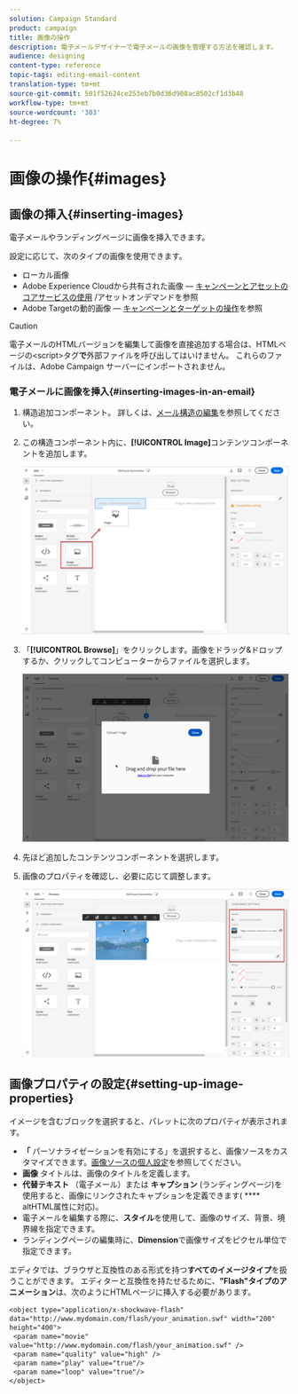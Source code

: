 ```yaml
---
solution: Campaign Standard
product: campaign
title: 画像の操作
description: 電子メールデザイナーで電子メールの画像を管理する方法を確認します。
audience: designing
content-type: reference
topic-tags: editing-email-content
translation-type: tm+mt
source-git-commit: 501f52624ce253eb7b0d36d908ac8502cf1d3b48
workflow-type: tm+mt
source-wordcount: '303'
ht-degree: 7%

---
```



# 画像の操作{#images}

## 画像の挿入{#inserting-images}

電子メールやランディングページに画像を挿入できます。

設定に応じて、次のタイプの画像を使用できます。

* ローカル画像
* Adobe Experience Cloudから共有された画像 — [キャンペーンとアセットのコアサービスの使用](../../integrating/using/working-with-campaign-and-assets-core-service.md) /アセットオンデマンドを参照
* Adobe Targetの動的画像 — [キャンペーンとターゲットの操作](../../integrating/using/about-campaign-target-integration.md)を参照

>[!CAUTION]
>
>電子メールのHTMLバージョンを編集して画像を直接追加する場合は、HTMLページの&lt;script>タグ&#x200B;**で**&#x200B;外部ファイルを呼び出してはいけません。 これらのファイルは、Adobe Campaign サーバーにインポートされません。

### 電子メールに画像を挿入{#inserting-images-in-an-email}

1. 構造追加コンポーネント。 詳しくは、[メール構造の編集](../../designing/using/designing-from-scratch.md#defining-the-email-structure)を参照してください。
1. この構造コンポーネント内に、**[!UICONTROL Image]**&#x200B;コンテンツコンポーネントを追加します。

   ![](assets/des_insert_images_1.png)

1. 「**[!UICONTROL Browse]**」をクリックします。画像をドラッグ&amp;ドロップするか、クリックしてコンピューターからファイルを選択します。

   ![](assets/des_insert_images_2.png)

1. 先ほど追加したコンテンツコンポーネントを選択します。
1. 画像のプロパティを確認し、必要に応じて調整します。

   ![](assets/des_insert_images_3.png)

## 画像プロパティの設定{#setting-up-image-properties}

イメージを含むブロックを選択すると、パレットに次のプロパティが表示されます。

* **「** パーソナライゼーションを有効にする」を選択すると、画像ソースをカスタマイズできます。[画像ソースの個人設定](../../designing/using/personalization.md#personalizing-an-image-source)を参照してください。
* **画像** タイトルは、画像のタイトルを定義します。
* **代替テキスト** （電子メール）または **キャプション** (ランディングページ)を使用すると、画像にリンクされたキャプションを定義できます( **** altHTML属性に対応)。
* 電子メールを編集する際に、**スタイル**&#x200B;を使用して、画像のサイズ、背景、境界線を指定できます。
* ランディングページの編集時に、**Dimension**&#x200B;で画像サイズをピクセル単位で指定できます。

エディタでは、ブラウザと互換性のある形式を持つ&#x200B;**すべてのイメージタイプ**&#x200B;を扱うことができます。 エディターと互換性を持たせるために、**&quot;Flash&quot;タイプのアニメーション**&#x200B;は、次のようにHTMLページに挿入する必要があります。

```
<object type="application/x-shockwave-flash" data="http://www.mydomain.com/flash/your_animation.swf" width="200" height="400">
 <param name="movie" value="http://www.mydomain.com/flash/your_animation.swf" />
 <param name="quality" value="high" />
 <param name="play" value="true"/>
 <param name="loop" value="true"/> 
</object>
```

<!--
## Modifying images with the Adobe Creative SDK{#modifying-images-with-the-adobe-creative-sdk}

You can edit images and use a complete set of features powered by the Adobe Creative SDK to enhance your images directly in the content editor when editing emails or landing pages.

The image editor offers a powerful, full-featured image editing UI component that allows you to edit images and apply effects and frames, original high-quality stickers, beautiful overlays, fun features like tilt shift and color splash, pro-level adjustments and more.

To modify an image with the Adobe Creative SDK:

1. Select the image.
1. In the toolbar, click the Creative Cloud icon.

   ![](assets/des_creative_sdk_icon.png)

1. Select the tool you want to use through the icons on the top of the window to modify the image.

   ![](assets/email_designer_ccsdktoolbar.png)

1. Click **[!UICONTROL Save]** when modifications are done. The updated image is saved on Adobe Campaign server and ready to be used.

>[!NOTE]
>
>Tools offered in the image editor cannot be customized.
-->
